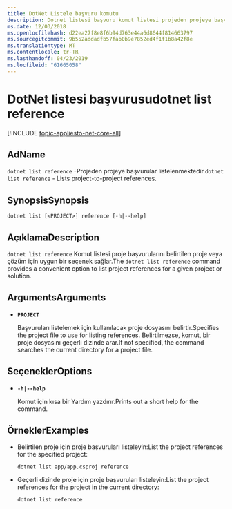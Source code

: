 ```yaml
---
title: DotNet Listele başvuru komutu
description: Dotnet listesi başvuru komut listesi projeden projeye başvurular için uygun bir seçenek sağlar.
ms.date: 12/03/2018
ms.openlocfilehash: d22ea27f8e8f6b94d763e44a6d8644f814663797
ms.sourcegitcommit: 9b552addadfb57fab0b9e7852ed4f1f1b8a42f8e
ms.translationtype: MT
ms.contentlocale: tr-TR
ms.lasthandoff: 04/23/2019
ms.locfileid: "61665058"
---
```

# <a name="dotnet-list-reference"></a><span data-ttu-id="d2fe1-103">DotNet listesi başvurusu</span><span class="sxs-lookup"><span data-stu-id="d2fe1-103">dotnet list reference</span></span>

[!INCLUDE [topic-appliesto-net-core-all](../../../includes/topic-appliesto-net-core-all.md)]

## <a name="name"></a><span data-ttu-id="d2fe1-104">Ad</span><span class="sxs-lookup"><span data-stu-id="d2fe1-104">Name</span></span>

<span data-ttu-id="d2fe1-105">`dotnet list reference` -Projeden projeye başvurular listelenmektedir.</span><span class="sxs-lookup"><span data-stu-id="d2fe1-105">`dotnet list reference` - Lists project-to-project references.</span></span>

## <a name="synopsis"></a><span data-ttu-id="d2fe1-106">Synopsis</span><span class="sxs-lookup"><span data-stu-id="d2fe1-106">Synopsis</span></span>

`dotnet list [<PROJECT>] reference [-h|--help]`

## <a name="description"></a><span data-ttu-id="d2fe1-107">Açıklama</span><span class="sxs-lookup"><span data-stu-id="d2fe1-107">Description</span></span>

<span data-ttu-id="d2fe1-108">`dotnet list reference` Komut listesi proje başvurularını belirtilen proje veya çözüm için uygun bir seçenek sağlar.</span><span class="sxs-lookup"><span data-stu-id="d2fe1-108">The `dotnet list reference` command provides a convenient option to list project references for a given project or solution.</span></span>

## <a name="arguments"></a><span data-ttu-id="d2fe1-109">Arguments</span><span class="sxs-lookup"><span data-stu-id="d2fe1-109">Arguments</span></span>

* **`PROJECT`**

  <span data-ttu-id="d2fe1-110">Başvuruları listelemek için kullanılacak proje dosyasını belirtir.</span><span class="sxs-lookup"><span data-stu-id="d2fe1-110">Specifies the project file to use for listing references.</span></span> <span data-ttu-id="d2fe1-111">Belirtilmezse, komut, bir proje dosyasını geçerli dizinde arar.</span><span class="sxs-lookup"><span data-stu-id="d2fe1-111">If not specified, the command searches the current directory for a project file.</span></span>

## <a name="options"></a><span data-ttu-id="d2fe1-112">Seçenekler</span><span class="sxs-lookup"><span data-stu-id="d2fe1-112">Options</span></span>

* **`-h|--help`**

  <span data-ttu-id="d2fe1-113">Komut için kısa bir Yardım yazdırır.</span><span class="sxs-lookup"><span data-stu-id="d2fe1-113">Prints out a short help for the command.</span></span>

## <a name="examples"></a><span data-ttu-id="d2fe1-114">Örnekler</span><span class="sxs-lookup"><span data-stu-id="d2fe1-114">Examples</span></span>

* <span data-ttu-id="d2fe1-115">Belirtilen proje için proje başvuruları listeleyin:</span><span class="sxs-lookup"><span data-stu-id="d2fe1-115">List the project references for the specified project:</span></span>

  ```console
  dotnet list app/app.csproj reference
  ```

* <span data-ttu-id="d2fe1-116">Geçerli dizinde proje için proje başvuruları listeleyin:</span><span class="sxs-lookup"><span data-stu-id="d2fe1-116">List the project references for the project in the current directory:</span></span>

  ```console
  dotnet list reference
  ```